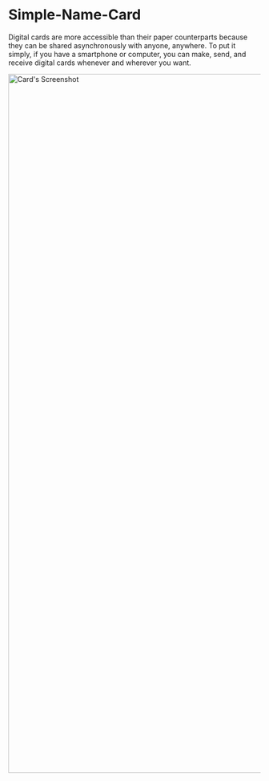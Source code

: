 # Simple-Name-Card

Digital cards are more accessible than their paper counterparts because they can be shared asynchronously with anyone, anywhere. To put it simply, if you have a smartphone or computer, you can make, send, and receive digital cards whenever and wherever you want.

<img width="1392" alt="Card's Screenshot" src="https://user-images.githubusercontent.com/90105866/199952282-efa23af1-aecc-4686-9804-1c1fea461357.png">
